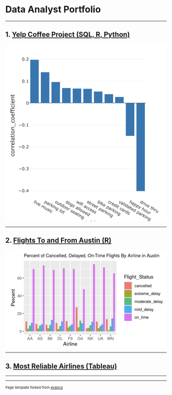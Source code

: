 # Data Analyst Portfolio

---
 
## 1. [Yelp Coffee Project (SQL, R, Python)](https://databricks-prod-cloudfront.cloud.databricks.com/public/4027ec902e239c93eaaa8714f173bcfc/270697009869749/2942856714861038/4867323561876272/latest.html)
<img src="images/Screen Shot 2022-04-05 at 4.27.00 PM.png"/>


---
## 2. [Flights To and From Austin (R)](https://rpubs.com/mwodka2/flight_delays_project)
<img src="images/Screen Shot 2022-04-05 at 4.24.23 PM.png"/>

---
## 3. [Most Reliable Airlines (Tableau)]()


---




---
<p style="font-size:11px">Page template forked from <a href="https://github.com/evanca/quick-portfolio">evanca</a></p>
<!-- Remove above link if you don't want to attibute -->
